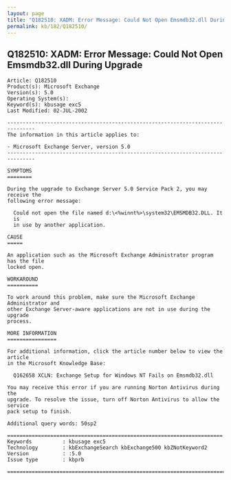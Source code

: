 ```yaml
---
layout: page
title: "Q182510: XADM: Error Message: Could Not Open Emsmdb32.dll During Upgrade"
permalink: kb/182/Q182510/
---
```


## Q182510: XADM: Error Message: Could Not Open Emsmdb32.dll During Upgrade

	Article: Q182510
	Product(s): Microsoft Exchange
	Version(s): 5.0
	Operating System(s): 
	Keyword(s): kbusage exc5
	Last Modified: 02-JUL-2002
	
	-------------------------------------------------------------------------------
	The information in this article applies to:
	
	- Microsoft Exchange Server, version 5.0 
	-------------------------------------------------------------------------------
	
	SYMPTOMS
	========
	
	During the upgrade to Exchange Server 5.0 Service Pack 2, you may receive the
	following error message:
	
	  Could not open the file named d:\<%winnt%>\system32\EMSMDB32.DLL. It
	  is
	  in use by another application.
	
	CAUSE
	=====
	
	An application such as the Microsoft Exchange Administrator program has the file
	locked open.
	
	WORKAROUND
	==========
	
	To work around this problem, make sure the Microsoft Exchange Administrator and
	other Exchange Server-aware applications are not in use during the upgrade
	process.
	
	MORE INFORMATION
	================
	
	For additional information, click the article number below to view the article
	in the Microsoft Knowledge Base:
	
	  Q162658 XCLN: Exchange Setup for Windows NT Fails on Emsmdb32.dll
	
	You may receive this error if you are running Norton Antivirus during the
	upgrade. To resolve the issue, turn off Norton Antivirus to allow the service
	pack setup to finish.
	
	Additional query words: 50sp2
	
	======================================================================
	Keywords          : kbusage exc5 
	Technology        : kbExchangeSearch kbExchange500 kbZNotKeyword2
	Version           : :5.0
	Issue type        : kbprb
	
	=============================================================================
	
